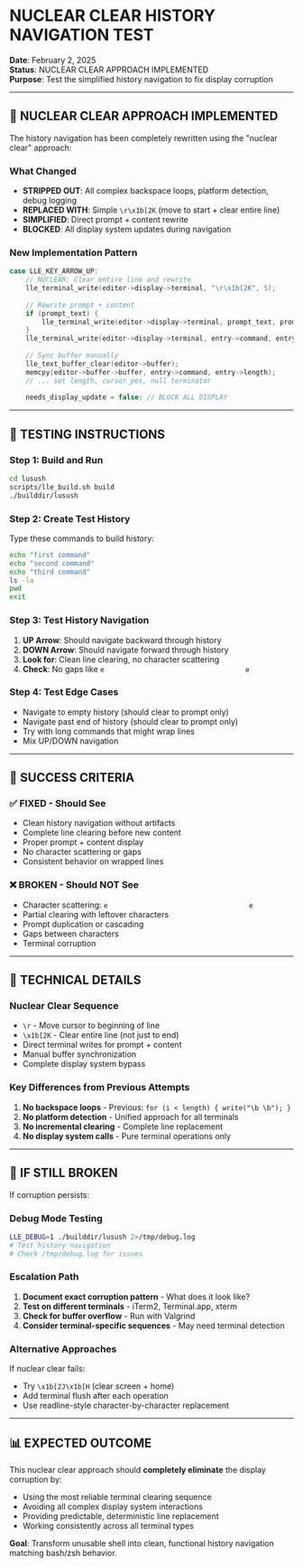 # NUCLEAR CLEAR HISTORY NAVIGATION TEST

**Date**: February 2, 2025  
**Status**: NUCLEAR CLEAR APPROACH IMPLEMENTED  
**Purpose**: Test the simplified history navigation to fix display corruption  

---

## 🎯 **NUCLEAR CLEAR APPROACH IMPLEMENTED**

The history navigation has been completely rewritten using the "nuclear clear" approach:

### **What Changed**
- **STRIPPED OUT**: All complex backspace loops, platform detection, debug logging
- **REPLACED WITH**: Simple `\r\x1b[2K` (move to start + clear entire line)
- **SIMPLIFIED**: Direct prompt + content rewrite
- **BLOCKED**: All display system updates during navigation

### **New Implementation Pattern**
```c
case LLE_KEY_ARROW_UP:
    // NUCLEAR: Clear entire line and rewrite
    lle_terminal_write(editor->display->terminal, "\r\x1b[2K", 5);
    
    // Rewrite prompt + content
    if (prompt_text) {
        lle_terminal_write(editor->display->terminal, prompt_text, prompt_len);
    }
    lle_terminal_write(editor->display->terminal, entry->command, entry->length);
    
    // Sync buffer manually
    lle_text_buffer_clear(editor->buffer);
    memcpy(editor->buffer->buffer, entry->command, entry->length);
    // ... set length, cursor_pos, null terminator
    
    needs_display_update = false; // BLOCK ALL DISPLAY
```

---

## 🧪 **TESTING INSTRUCTIONS**

### **Step 1: Build and Run**
```bash
cd lusush
scripts/lle_build.sh build
./builddir/lusush
```

### **Step 2: Create Test History**
Type these commands to build history:
```bash
echo "first command"
echo "second command"  
echo "third command"
ls -la
pwd
exit
```

### **Step 3: Test History Navigation**
1. **UP Arrow**: Should navigate backward through history
2. **DOWN Arrow**: Should navigate forward through history
3. **Look for**: Clean line clearing, no character scattering
4. **Check**: No gaps like `e                                   e`

### **Step 4: Test Edge Cases**
- Navigate to empty history (should clear to prompt only)
- Navigate past end of history (should clear to prompt only)
- Try with long commands that might wrap lines
- Mix UP/DOWN navigation

---

## 🎯 **SUCCESS CRITERIA**

### **✅ FIXED - Should See**
- Clean history navigation without artifacts
- Complete line clearing before new content
- Proper prompt + content display
- No character scattering or gaps
- Consistent behavior on wrapped lines

### **❌ BROKEN - Should NOT See**
- Character scattering: `e                                   e`
- Partial clearing with leftover characters
- Prompt duplication or cascading
- Gaps between characters
- Terminal corruption

---

## 🔧 **TECHNICAL DETAILS**

### **Nuclear Clear Sequence**
- `\r` - Move cursor to beginning of line
- `\x1b[2K` - Clear entire line (not just to end)
- Direct terminal writes for prompt + content
- Manual buffer synchronization
- Complete display system bypass

### **Key Differences from Previous Attempts**
1. **No backspace loops** - Previous: `for (i < length) { write("\b \b"); }`
2. **No platform detection** - Unified approach for all terminals
3. **No incremental clearing** - Complete line replacement
4. **No display system calls** - Pure terminal operations only

---

## 🚨 **IF STILL BROKEN**

If corruption persists:

### **Debug Mode Testing**
```bash
LLE_DEBUG=1 ./builddir/lusush 2>/tmp/debug.log
# Test history navigation
# Check /tmp/debug.log for issues
```

### **Escalation Path**
1. **Document exact corruption pattern** - What does it look like?
2. **Test on different terminals** - iTerm2, Terminal.app, xterm
3. **Check for buffer overflow** - Run with Valgrind
4. **Consider terminal-specific sequences** - May need terminal detection

### **Alternative Approaches**
If nuclear clear fails:
- Try `\x1b[2J\x1b[H` (clear screen + home)
- Add terminal flush after each operation
- Use readline-style character-by-character replacement

---

## 📊 **EXPECTED OUTCOME**

This nuclear clear approach should **completely eliminate** the display corruption by:
- Using the most reliable terminal clearing sequence
- Avoiding all complex display system interactions
- Providing predictable, deterministic line replacement
- Working consistently across all terminal types

**Goal**: Transform unusable shell into clean, functional history navigation matching bash/zsh behavior.